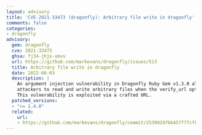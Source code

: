 ```yaml
---
layout: advisory
title: 'CVE-2021-33473 (dragonfly): Arbitrary file write in dragonfly'
comments: false
categories:
- dragonfly
advisory:
  gem: dragonfly
  cve: 2021-33473
  ghsa: fj34-jhjx-xmvv
  url: https://github.com/markevans/dragonfly/issues/513
  title: Arbitrary file write in dragonfly
  date: 2022-06-03
  description: |
    An argument injection vulnerability in Dragonfly Ruby Gem v1.3.0 allows
    attackers to read and write arbitrary files when the verify_url option is disabled.
    This vulnerability is exploited via a crafted URL.
  patched_versions:
  - ">= 1.4.0"
  related:
    url:
    - https://github.com/markevans/dragonfly/commit/25399297bb457f7fcf8e3f91e85945b255b111b5
---
```

